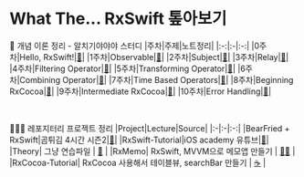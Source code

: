 # What The... RxSwift 톺아보기


🐝 개념 이론 정리 - 알치기야야야 스터디 
|주차|주제|노트정리|
|:-:|:-|:-:|
|0주차|Hello, RxSwift!|[🌼](https://huree-can-do-it.notion.site/0-RxSwift-Overview-c7de50d19476405e8d398ddd9ab9f191)|
|1주차|Observable|[🌼](https://huree-can-do-it.notion.site/1-Observable-45bacba1efde496a880e74c492f34836)|
|2주차|Subject|[🌼](https://huree-can-do-it.notion.site/2-Subject-eb3b11b0c8d34d44b72115a70925a2b1)|
|3주차|Relay|[🌼](https://huree-can-do-it.notion.site/3-Relay-e4e37f2411d14220813057b1e53ece45)|
|4주차|Filtering Operator|[🌼](https://huree-can-do-it.notion.site/4-Filtering-Operators-72c1c92b3d4042f9b6a4c83cf7ae67ce)|
|5주차|Transforming Operator|[🌼](https://huree-can-do-it.notion.site/5-Transforming-Operators-e163e807d1594d31a1cd55f760279790)|
|6주차|Combining Operator|[🌼](https://huree-can-do-it.notion.site/6-Combining-Operators-f54db05567b04d24a8aaa6a654ffa6dc)|
|7주차|Time Based Operators|[🌼](https://huree-can-do-it.notion.site/7-Time-Based-Operators-3ef81542597d45c69431844710fd9f02)|
|8주차|Beginning RxCocoa|[🌼](https://huree-can-do-it.notion.site/8-Beginning-RxCocoa-0ff1dee646c64a1eb2bc459a55d08b0b)|
|9주차|Intermediate RxCocoa|[🌼](https://www.notion.so/huree-can-do-it/8-Beginning-RxCocoa-0ff1dee646c64a1eb2bc459a55d08b0b)|
|10주차|Error Handling|[🌼](https://huree-can-do-it.notion.site/10-Error-Handling-5d323c682bbd45899cdb8bb21b709f8c)|


<br>

🧑🏻‍🎨 레포지터리 프로젝트 정리 
|Project|Lecture|Source|
|:-|:-|:-:|
|BearFried + RxSwift|곰튀김 4시간 시즌2|[🐻](https://github.com/iamchiwon/RxSwift_In_4_Hours)|
|RxSwift-Tutorial|iOS academy 유튜브|[🦠](https://www.youtube.com/watch?v=ES5RuLSv61g&feature=emb_imp_woyt)|
|Theory| 그냥 연습파일 | [🐛](https://huree-can-do-it.notion.site/RxSwift-acea76f8fccc475f9c61f9fabed8db18) |
|RxMemo| RxSwift, MVVM으로 메모앱 만들기 | [😵‍💫](https://www.youtube.com/watch?v=0nxB89qBpl4&list=PLziSvys01Oek7ANk4rzOYobnUU_FTu5ns&index=9) |
|RxCocoa-Tutorial| RxCocoa 사용해서 테이블뷰, searchBar 만들기 | [☕️](https://github.com/heerucan/What-the-RxSwift/tree/main/RxCocoa-Tutorial) |

<br>
<br>

